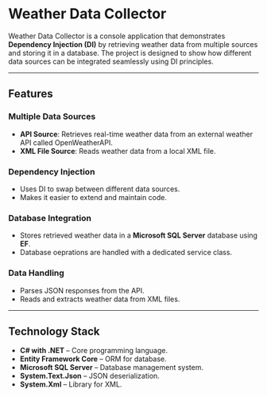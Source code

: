 # Weather Data Collector

Weather Data Collector is a console application that demonstrates **Dependency Injection (DI)**
by retrieving weather data from multiple sources and storing it in a database.
The project is designed to show how different data sources can be integrated seamlessly using DI principles.

---

## Features

### Multiple Data Sources
- **API Source**: Retrieves real-time weather data from an external weather API called OpenWeatherAPI.
- **XML File Source**: Reads weather data from a local XML file.

### Dependency Injection
- Uses DI to swap between different data sources.
- Makes it easier to extend and maintain code.

### Database Integration
- Stores retrieved weather data in a **Microsoft SQL Server** database using **EF**.
- Database oeprations are handled with a dedicated service class.

### Data Handling
- Parses JSON responses from the API.
- Reads and extracts weather data from XML files.

---

## Technology Stack

- **C# with .NET** – Core programming language.
- **Entity Framework Core** – ORM for database.
- **Microsoft SQL Server** – Database management system.
- **System.Text.Json** – JSON deserialization.
- **System.Xml** – Library for XML.
